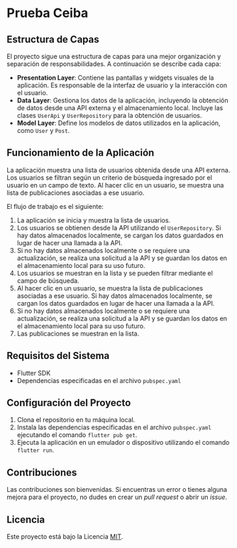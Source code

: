 # Prueba Ceiba

## Estructura de Capas

El proyecto sigue una estructura de capas para una mejor organización y separación de responsabilidades. A continuación se describe cada capa:

- **Presentation Layer**: Contiene las pantallas y widgets visuales de la aplicación. Es responsable de la interfaz de usuario y la interacción con el usuario.
- **Data Layer**: Gestiona los datos de la aplicación, incluyendo la obtención de datos desde una API externa y el almacenamiento local. Incluye las clases `UserApi` y `UserRepository` para la obtención de usuarios.
- **Model Layer**: Define los modelos de datos utilizados en la aplicación, como `User` y `Post`.

## Funcionamiento de la Aplicación

La aplicación muestra una lista de usuarios obtenida desde una API externa. Los usuarios se filtran según un criterio de búsqueda ingresado por el usuario en un campo de texto. Al hacer clic en un usuario, se muestra una lista de publicaciones asociadas a ese usuario.

El flujo de trabajo es el siguiente:

1. La aplicación se inicia y muestra la lista de usuarios.
2. Los usuarios se obtienen desde la API utilizando el `UserRepository`. Si hay datos almacenados localmente, se cargan los datos guardados en lugar de hacer una llamada a la API.
3. Si no hay datos almacenados localmente o se requiere una actualización, se realiza una solicitud a la API y se guardan los datos en el almacenamiento local para su uso futuro.
4. Los usuarios se muestran en la lista y se pueden filtrar mediante el campo de búsqueda.
5. Al hacer clic en un usuario, se muestra la lista de publicaciones asociadas a ese usuario. Si hay datos almacenados localmente, se cargan los datos guardados en lugar de hacer una llamada a la API.
6. Si no hay datos almacenados localmente o se requiere una actualización, se realiza una solicitud a la API y se guardan los datos en el almacenamiento local para su uso futuro.
7. Las publicaciones se muestran en la lista.

## Requisitos del Sistema

- Flutter SDK
- Dependencias especificadas en el archivo `pubspec.yaml`

## Configuración del Proyecto

1. Clona el repositorio en tu máquina local.
2. Instala las dependencias especificadas en el archivo `pubspec.yaml` ejecutando el comando `flutter pub get`.
3. Ejecuta la aplicación en un emulador o dispositivo utilizando el comando `flutter run`.

## Contribuciones

Las contribuciones son bienvenidas. Si encuentras un error o tienes alguna mejora para el proyecto, no dudes en crear un _pull request_ o abrir un _issue_.

## Licencia

Este proyecto está bajo la Licencia [MIT](LICENSE).
